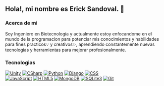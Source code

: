 ## **Hola!, mi nombre es Erick Sandoval.** 👋

### **Acerca de mi**

Soy Ingeniero en Biotecnologia y actualmente estoy enfocandome en el mundo de la programacion para potenciar mis conocimientos y habilidades para fines practicos💡 y creativos✨, aprendiendo constantemente nuevas tecnologias y herramientas para mejorar profesionalmente.


### **Tecnologias**


[![Unity](https://img.shields.io/badge/Unity-FFFFFF?style=for-the-badge&logo=Unity&logoColor=white&labelColor=101010)]()
[![CSharp](https://img.shields.io/badge/C_Sharp-239120?style=for-the-badge&logo=CSharp&logoColor=white&labelColor=101010)]()
[![Python](https://img.shields.io/badge/Python-3776AB?style=for-the-badge&logo=Python&logoColor=white&labelColor=101010)]()
[![Django](https://img.shields.io/badge/Django-092E20?style=for-the-badge&logo=Django&logoColor=white&labelColor=101010)]()
[![CSS](https://img.shields.io/badge/CSS-1572B6?style=for-the-badge&logo=CSS3&logoColor=white&labelColor=101010)]()
</br>
[![JavaScript](https://img.shields.io/badge/JavaScript-F7DF1E?style=for-the-badge&logo=javascript&logoColor=white&labelColor=101010)]()
[![HTML5](https://img.shields.io/badge/HTML5-E34F26?style=for-the-badge&logo=HTML5&logoColor=white&labelColor=101010)]()
[![MongoDB](https://img.shields.io/badge/MongoDB-47A248?style=for-the-badge&logo=mongodb&logoColor=white&labelColor=101010)]()
[![SQLite3](https://img.shields.io/badge/SQLite3-003B57?style=for-the-badge&logo=SQLite&logoColor=white&labelColor=101010)]()
[![Git](https://img.shields.io/badge/Git-F05032?style=for-the-badge&logo=Git&logoColor=white&labelColor=101010)]()
</br>
